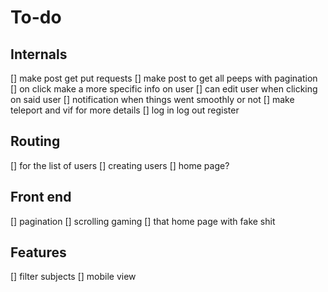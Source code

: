 # To-do

## Internals

[] make post get put requests
[] make post to get all peeps with pagination
[] on click make a more specific info on user
[] can edit user when clicking on said user
[] notification when things went smoothly or not
[] make teleport and vif for more details
[] log in log out register

## Routing

[] for the list of users
[] creating users
[] home page?

## Front end

[] pagination
[] scrolling gaming
[] that home page with fake shit

## Features

[] filter subjects
[] mobile view
